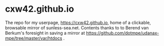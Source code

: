 # cxw42.github.io
The repo for my userpage, https://cxw42.github.io, home of a clickable, browsable mirror of sunless-sea.net.
Contents thanks to to Berend van Berkum's foresight in  saving a mirror at https://github.com/dotmpe/udanax-mpe/tree/master/var/htdocs .
